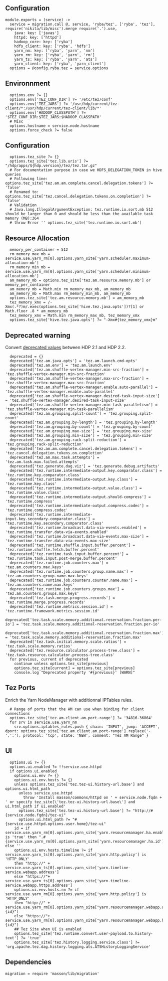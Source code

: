 
## Configuration

    module.exports = (service) ->
      service = migration.call @, service, 'ryba/tez', ['ryba', 'tez'], require('nikita/lib/misc').merge require('.').use,
        java: key: ['javas']
        httpd: key: ['httpd']
        hadoop_core: key: ['ryba']
        hdfs_client: key: ['ryba', 'hdfs']
        yarn_nm: key: ['ryba', 'yarn', 'nm']
        yarn_rm: key: ['ryba', 'yarn', 'rm']
        yarn_ts: key: ['ryba', 'yarn', 'ats']
        yarn_client: key: ['ryba', 'yarn_client']
      options = @config.ryba.tez = service.options

## Environnment

      options.env ?= {}
      options.env['TEZ_CONF_DIR'] ?= '/etc/tez/conf'
      options.env['TEZ_JARS'] ?= '/usr/hdp/current/tez-client/*:/usr/hdp/current/tez-client/lib/*'
      options.env['HADOOP_CLASSPATH'] ?= '$TEZ_CONF_DIR:$TEZ_JARS:$HADOOP_CLASSPATH'
      # Misc
      options.hostname = service.node.hostname
      options.force_check ?= false

## Configuration

      options.tez_site ?= {}
      options.tez_site['tez.lib.uris'] ?= "/hdp/apps/${hdp.version}/tez/tez.tar.gz"
      # For documentation purpose in case we HDFS_DELEGATION_TOKEN in hive queries
      # Following line: options.tez_site['tez.am.am.complete.cancel.delegation.tokens'] ?= 'false'
      # Renamed to: options.tez_site['tez.cancel.delegation.tokens.on.completion'] ?= 'false'
      # Validation
      # Java.lang.IllegalArgumentException: tez.runtime.io.sort.mb 512 should be larger than 0 and should be less than the available task memory (MB):364
      # throw Error '' options.tez_site['tez.runtime.io.sort.mb']

## Resource Allocation

      memory_per_container = 512
      rm_memory_max_mb = service.use.yarn_rm[0].options.yarn_site['yarn.scheduler.maximum-allocation-mb']
      rm_memory_min_mb = service.use.yarn_rm[0].options.yarn_site['yarn.scheduler.minimum-allocation-mb']
      am_memory_mb = options.tez_site['tez.am.resource.memory.mb'] or memory_per_container
      am_memory_mb = Math.min rm_memory_max_mb, am_memory_mb
      am_memory_mb = Math.max rm_memory_min_mb, am_memory_mb
      options.tez_site['tez.am.resource.memory.mb'] = am_memory_mb
      tez_memory_xmx = /-Xmx(.*?)m/.exec(options.tez_site['hive.tez.java.opts'])?[1] or Math.floor .8 * am_memory_mb
      tez_memory_xmx = Math.min rm_memory_max_mb, tez_memory_xmx
      options.tez_site['hive.tez.java.opts'] ?= "-Xmx#{tez_memory_xmx}m"

## Deprecated warning

Convert [deprecated values][dep] between HDP 2.1 and HDP 2.2.

      deprecated = {}
      deprecated['tez.am.java.opts'] = 'tez.am.launch.cmd-opts'
      deprecated['tez.am.env'] = 'tez.am.launch.env'
      deprecated['tez.am.shuffle-vertex-manager.min-src-fraction'] = 'tez.shuffle-vertex-manager.min-src-fraction'
      deprecated['tez.am.shuffle-vertex-manager.max-src-fraction'] = 'tez.shuffle-vertex-manager.max-src-fraction'
      deprecated['tez.am.shuffle-vertex-manager.enable.auto-parallel'] = 'tez.shuffle-vertex-manager.enable.auto-parallel'
      deprecated['tez.am.shuffle-vertex-manager.desired-task-input-size'] = 'tez.shuffle-vertex-manager.desired-task-input-size'
      deprecated['tez.am.shuffle-vertex-manager.min-task-parallelism'] = 'tez.shuffle-vertex-manager.min-task-parallelism'
      deprecated['tez.am.grouping.split-count'] = 'tez.grouping.split-count'
      deprecated['tez.am.grouping.by-length'] = 'tez.grouping.by-length'
      deprecated['tez.am.grouping.by-count'] = 'tez.grouping.by-count'
      deprecated['tez.am.grouping.max-size'] = 'tez.grouping.max-size'
      deprecated['tez.am.grouping.min-size'] = 'tez.grouping.min-size'
      deprecated['tez.am.grouping.rack-split-reduction'] = 'tez.grouping.rack-split-reduction'
      deprecated['tez.am.am.complete.cancel.delegation.tokens'] = 'tez.cancel.delegation.tokens.on.completion'
      deprecated['tez.am.max.task.attempts'] = 'tez.am.task.max.failed.attempts'
      deprecated['tez.generate.dag.viz'] = 'tez.generate.debug.artifacts'
      deprecated['tez.runtime.intermediate-output.key.comparator.class'] = 'tez.runtime.key.comparator.class'
      deprecated['tez.runtime.intermediate-output.key.class'] = 'tez.runtime.key.class'
      deprecated['tez.runtime.intermediate-output.value.class'] = 'tez.runtime.value.class'
      deprecated['tez.runtime.intermediate-output.should-compress'] = 'tez.runtime.compress'
      deprecated['tez.runtime.intermediate-output.compress.codec'] = 'tez.runtime.compress.codec'
      deprecated['tez.runtime.intermediate-input.key.secondary.comparator.class'] = 'tez.runtime.key.secondary.comparator.class'
      deprecated['tez.runtime.broadcast.data-via-events.enabled'] = 'tez.runtime.transfer.data-via-events.enabled'
      deprecated['tez.runtime.broadcast.data-via-events.max-size'] = 'tez.runtime.transfer.data-via-events.max-size'
      deprecated['tez.runtime.shuffle.input.buffer.percent'] = 'tez.runtime.shuffle.fetch.buffer.percent'
      deprecated['tez.runtime.task.input.buffer.percent'] = 'tez.runtime.task.input.post-merge.buffer.percent'
      deprecated['tez.runtime.job.counters.max'] = 'tez.am.counters.max.keys'
      deprecated['tez.runtime.job.counters.group.name.max'] = 'tez.am.counters.group-name.max.keys'
      deprecated['tez.runtime.job.counters.counter.name.max'] = 'tez.am.counters.name.max.keys'
      deprecated['tez.runtime.job.counters.groups.max'] = 'tez.am.counters.groups.max.keys'
      deprecated['tez.task.merge.progress.records'] = 'tez.runtime.merge.progress.records'
      deprecated['tez.runtime.metrics.session.id'] = 'tez.runtime.framework.metrics.session.id'
      deprecated['tez.task.scale.memory.additional.reservation.fraction.per-io'] = 'tez.task.scale.memory.additional-reservation.fraction.per-io'
      deprecated['tez.task.scale.memory.additional.reservation.fraction.max'] = 'tez.task.scale.memory.additional-reservation.fraction.max'
      deprecated['tez.task.initial.memory.scale.ratios'] = 'tez.task.scale.memory.ratios'
      deprecated['tez.resource.calculator.process-tree.class'] = 'tez.task.resource.calculator.process-tree.class'
      for previous, current of deprecated
        continue unless options.tez_site[previous]
        options.tez_site[current] = options.tez_site[previous]
        console.log "Deprecated property '#{previous}' [WARN]"

## Tez Ports

Enrich the Yarn NodeManager with additionnal IPTables rules.

      # Range of ports that the AM can use when binding for client connections
      options.tez_site['tez.am.client.am.port-range'] ?= '34816-36864'
      for srv in service.use.yarn_nm
        srv.options.iptables_rules.push { chain: 'INPUT', jump: 'ACCEPT', dport: options.tez_site['tez.am.client.am.port-range'].replace('-',':'), protocol: 'tcp', state: 'NEW', comment: "Tez AM Range" }


## UI

      options.ui ?= {}
      options.ui.enabled ?= !!service.use.httpd
      if options.ui.enabled
        options.ui.env ?= {}
        options.ui.env.hosts ?= {}
        unless options.tez_site['tez.tez-ui.history-url.base'] and options.ui.html_path
          unless service.use.httpd
            throw 'Install masson/commons/httpd on ' + service.node.fqdn + ' or specify tez_site[\'tez.tez-ui.history-url.base\'] and ui.html_path if ui.enabled'
          options.tez_site['tez.tez-ui.history-url.base'] ?= "http://#{service.node.fqdn}/tez-ui"
          options.ui.html_path ?= "#{service.use.httpd.options.user.home}/tez-ui"
        id = if service.use.yarn_rm[0].options.yarn_site['yarn.resourcemanager.ha.enabled'] is 'true' then ".#{service.use.yarn_rm[0].options.yarn_site['yarn.resourcemanager.ha.id']}" else ''
        options.ui.env.hosts.timeline ?= if service.use.yarn_ts[0].options.yarn_site['yarn.http.policy'] is 'HTTP_ONLY'
        then "http://" + service.use.yarn_ts[0].options.yarn_site['yarn.timeline-service.webapp.address']
        else "https://"+ service.use.yarn_ts[0].options.yarn_site['yarn.timeline-service.webapp.https.address']
        options.ui.env.hosts.rm ?= if service.use.yarn_rm[0].options.yarn_site['yarn.http.policy'] is 'HTTP_ONLY'
        then "http://" + service.use.yarn_rm[0].options.yarn_site["yarn.resourcemanager.webapp.address#{id}"]
        else "https://"+ service.use.yarn_rm[0].options.yarn_site["yarn.resourcemanager.webapp.https.address#{id}"]
        ## Tez Site when UI is enabled
        options.tez_site['tez.runtime.convert.user-payload.to.history-text'] ?= 'true'
        options.tez_site['tez.history.logging.service.class'] ?= 'org.apache.tez.dag.history.logging.ats.ATSHistoryLoggingService'

## Dependencies

    migration = require 'masson/lib/migration'

[tez]: http://tez.apache.org/
[instructions]: (http://docs.hortonworks.com/HDPDocuments/HDP2/HDP-2.2.0/HDP_Man_Install_v22/index.html#Item1.8.4)
[dep]: http://docs.hortonworks.com/HDPDocuments/HDP2/HDP-2.2.4/bk_upgrading_hdp_manually/content/start-tez-21.html
